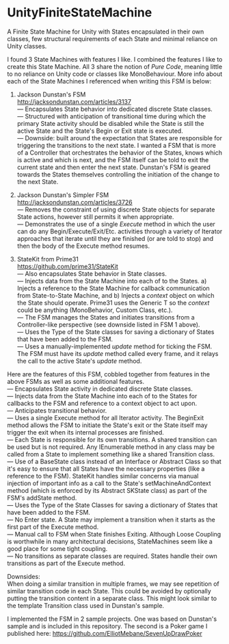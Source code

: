 # UnityFiniteStateMachine
A Finite State Machine for Unity with States encapsulated in their own classes, few structural requirements of each State and minimal reliance on Unity classes. 

I found 3 State Machines with features I like. I combined the features I like to create this State Machine. All 3 share the notion of _Pure Code_, meaning little to no reliance on Unity code or classes like MonoBehaviour. More info about each of the State Machines I referenced when writing this FSM is below:  
  
1) Jackson Dunstan's FSM  
http://jacksondunstan.com/articles/3137  
— Encapsulates State behavior into dedicated discrete State classes.  
— Structured with anticipation of transitional time during which the primary State activity should be disabled while the State is still the active State and the State's Begin or Exit state is executed.  
— Downside: built around the expectation that States are responsible for triggering the transitions to the next state. I wanted a FSM that is more of a Controller that orchestrates the behavior of the States, knows which is active and which is next, and the FSM itself can be told to exit the current state and then enter the next state. Dunstan's FSM is geared towards the States themselves controlling the initiation of the change to the next State.  
  
2) Jackson Dunstan's Simpler FSM  
http://jacksondunstan.com/articles/3726  
— Removes the constraint of using discrete State objects for separate State actions, however still permits it when appropriate.  
— Demonstrates the use of a single _Execute_ method in which the user can do any Begin/Execute/Exit/Etc. activities through a variety of Iterator approaches that iterate until they are finished (or are told to stop) and then the body of the Execute method resumes.  
  
3) StateKit from Prime31  
https://github.com/prime31/StateKit  
— Also encapsulates State behavior in State classes.  
— Injects data from the State Machine into each of to the States. a) Injects a reference to the State Machine for callback communication from State-to-State Machine, and b) Injects a _context_ object on which the State should operate. Prime31 uses the Generic T so the _context_ could be anything (MonoBehavior, Custom Class, etc.).  
— The FSM manages the States and initiates transitions from a Controller-like perspective (see downside listed in FSM 1 above).  
— Uses the Type of the State classes for saving a dictionary of States that have been added to the FSM.  
— Uses a manually-implemented _update_ method for ticking the FSM. The FSM must have its _update_ method called every frame, and it relays the call to the active State's _update_ method.  
  
Here are the features of this FSM, cobbled together from features in the above FSMs as well as some additional features.  
— Encapsulates State activity in dedicated discrete State classes.  
— Injects data from the State Machine into each of to the States for callbacks to the FSM and reference to a context object to act upon.  
— Anticipates transitional behavior.  
— Uses a single Execute method for all Iterator activity. The BeginExit method allows the FSM to initiate the State's exit or the State itself may trigger the exit when its internal processes are finished.  
— Each State is responsible for its own transitions. A shared transition can be used but is not required. Any IEnumerable method in any class may be called from a State to implement something like a shared Transition class.  
— Use of a BaseState class instead of an Interface or Abstract Class so that it's easy to ensure that all States have the necessary properties (like a reference to the FSM). StateKit handles similar concerns via manual injection of important info as a call to the State's setMachineAndContext method (which is enforced by its Abstract SKState class) as part of the FSM's addState method.  
— Uses the Type of the State Classes for saving a dictionary of States that have been added to the FSM.  
— No Enter state. A State may implement a transition when it starts as the first part of the Execute method.  
— Manual call to FSM when State finishes Exiting. Although Loose Coupling is worthwhile in many architectural decisions, StateMachines seem like a good place for some tight coupling.  
— No transitions as separate classes are required. States handle their own transitions as part of the Execute method.  
  
Downsides:  
When doing a similar transition in multiple frames, we may see repetition of similar transition code in each State. This could be avoided by optionally putting the transition content in a separate class. This might look similar to the template Transition class used in Dunstan's sample.  
  
I implemented the FSM in 2 sample projects. One was based on Dunstan's sample and is included in this repository. The second is a Poker game I published here:   https://github.com/ElliotMebane/SevenUpDrawPoker  


 
